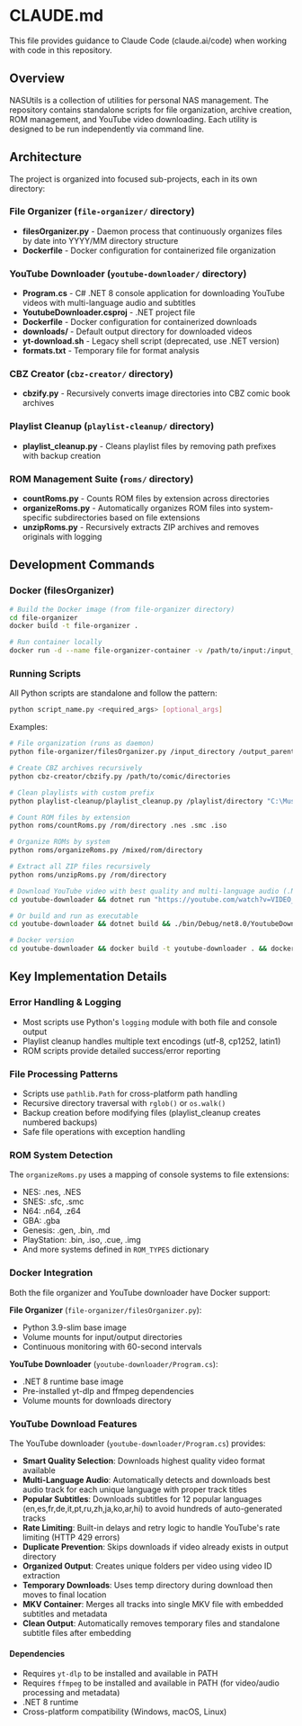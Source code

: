 # CLAUDE.md

This file provides guidance to Claude Code (claude.ai/code) when working with code in this repository.

## Overview

NASUtils is a collection of utilities for personal NAS management. The repository contains standalone scripts for file organization, archive creation, ROM management, and YouTube video downloading. Each utility is designed to be run independently via command line.

## Architecture

The project is organized into focused sub-projects, each in its own directory:

### File Organizer (`file-organizer/` directory)
- **filesOrganizer.py** - Daemon process that continuously organizes files by date into YYYY/MM directory structure
- **Dockerfile** - Docker configuration for containerized file organization

### YouTube Downloader (`youtube-downloader/` directory)
- **Program.cs** - C# .NET 8 console application for downloading YouTube videos with multi-language audio and subtitles
- **YoutubeDownloader.csproj** - .NET project file
- **Dockerfile** - Docker configuration for containerized downloads
- **downloads/** - Default output directory for downloaded videos
- **yt-download.sh** - Legacy shell script (deprecated, use .NET version)
- **formats.txt** - Temporary file for format analysis

### CBZ Creator (`cbz-creator/` directory)
- **cbzify.py** - Recursively converts image directories into CBZ comic book archives

### Playlist Cleanup (`playlist-cleanup/` directory)
- **playlist_cleanup.py** - Cleans playlist files by removing path prefixes with backup creation

### ROM Management Suite (`roms/` directory)
- **countRoms.py** - Counts ROM files by extension across directories
- **organizeRoms.py** - Automatically organizes ROM files into system-specific subdirectories based on file extensions
- **unzipRoms.py** - Recursively extracts ZIP archives and removes originals with logging

## Development Commands

### Docker (filesOrganizer)
```sh
# Build the Docker image (from file-organizer directory)
cd file-organizer
docker build -t file-organizer .

# Run container locally
docker run -d --name file-organizer-container -v /path/to/input:/input_directory -v /path/to/output:/output_parent_directory file-organizer
```

### Running Scripts
All Python scripts are standalone and follow the pattern:
```sh
python script_name.py <required_args> [optional_args]
```

Examples:
```sh
# File organization (runs as daemon)
python file-organizer/filesOrganizer.py /input_directory /output_parent_directory

# Create CBZ archives recursively
python cbz-creator/cbzify.py /path/to/comic/directories

# Clean playlists with custom prefix
python playlist-cleanup/playlist_cleanup.py /playlist/directory "C:\Music"

# Count ROM files by extension
python roms/countRoms.py /rom/directory .nes .smc .iso

# Organize ROMs by system
python roms/organizeRoms.py /mixed/rom/directory

# Extract all ZIP files recursively
python roms/unzipRoms.py /rom/directory

# Download YouTube video with best quality and multi-language audio (.NET version)
cd youtube-downloader && dotnet run "https://youtube.com/watch?v=VIDEO_ID" [output_directory]

# Or build and run as executable
cd youtube-downloader && dotnet build && ./bin/Debug/net8.0/YoutubeDownloader "https://youtube.com/watch?v=VIDEO_ID" [output_directory]

# Docker version
cd youtube-downloader && docker build -t youtube-downloader . && docker run -v $(pwd)/downloads:/app/downloads youtube-downloader "https://youtube.com/watch?v=VIDEO_ID"
```

## Key Implementation Details

### Error Handling & Logging
- Most scripts use Python's `logging` module with both file and console output
- Playlist cleanup handles multiple text encodings (utf-8, cp1252, latin1)
- ROM scripts provide detailed success/error reporting

### File Processing Patterns
- Scripts use `pathlib.Path` for cross-platform path handling
- Recursive directory traversal with `rglob()` or `os.walk()`
- Backup creation before modifying files (playlist_cleanup creates numbered backups)
- Safe file operations with exception handling

### ROM System Detection
The `organizeRoms.py` uses a mapping of console systems to file extensions:
- NES: .nes, .NES
- SNES: .sfc, .smc  
- N64: .n64, .z64
- GBA: .gba
- Genesis: .gen, .bin, .md
- PlayStation: .bin, .iso, .cue, .img
- And more systems defined in `ROM_TYPES` dictionary

### Docker Integration
Both the file organizer and YouTube downloader have Docker support:

**File Organizer** (`file-organizer/filesOrganizer.py`):
- Python 3.9-slim base image
- Volume mounts for input/output directories
- Continuous monitoring with 60-second intervals

**YouTube Downloader** (`youtube-downloader/Program.cs`):
- .NET 8 runtime base image
- Pre-installed yt-dlp and ffmpeg dependencies
- Volume mounts for downloads directory

### YouTube Download Features
The YouTube downloader (`youtube-downloader/Program.cs`) provides:
- **Smart Quality Selection**: Downloads highest quality video format available
- **Multi-Language Audio**: Automatically detects and downloads best audio track for each unique language with proper track titles
- **Popular Subtitles**: Downloads subtitles for 12 popular languages (en,es,fr,de,it,pt,ru,zh,ja,ko,ar,hi) to avoid hundreds of auto-generated tracks
- **Rate Limiting**: Built-in delays and retry logic to handle YouTube's rate limiting (HTTP 429 errors)
- **Duplicate Prevention**: Skips downloads if video already exists in output directory
- **Organized Output**: Creates unique folders per video using video ID extraction
- **Temporary Downloads**: Uses temp directory during download then moves to final location
- **MKV Container**: Merges all tracks into single MKV file with embedded subtitles and metadata
- **Clean Output**: Automatically removes temporary files and standalone subtitle files after embedding

#### Dependencies
- Requires `yt-dlp` to be installed and available in PATH
- Requires `ffmpeg` to be installed and available in PATH (for video/audio processing and metadata)
- .NET 8 runtime
- Cross-platform compatibility (Windows, macOS, Linux)
